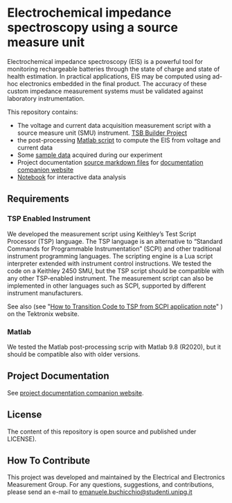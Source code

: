 # Electrochemical impedance spectroscopy using a source measure unit

Electrochemical impedance spectroscopy (EIS) is a powerful tool for monitoring rechargeable batteries through the state of charge and state of health estimation. In practical applications, EIS may be computed using ad-hoc electronics embedded in the final product. The accuracy of these custom impedance measurement systems must be validated against laboratory instrumentation.  

This repository contains:

- The voltage and current data acquisition measurement script with a source measure unit (SMU) instrument. [TSB Builder Project](TspBuilder)
- the post-processing [Matlab script](Matlab/load_data.m)  to compute the EIS from voltage and current data
- Some [sample data](data/) acquired during our experiment
- Project documentation [source markdown files](docs) for  [documentation companion website](https://electrical-and-electronic-measurement.github.io/EIS-with-SMU)
- [Notebook](notebook) for interactive data analysis



## Requirements

### TSP Enabled Instrument

We developed the measurement script using Keithley’s Test Script Processor (TSP) language. The TSP language is an alternative to “Standard Commands for Programmable Instrumentation” (SCPI) and other traditional instrument programming languages. The scripting engine is a Lua script interpreter extended with instrument control instructions. We tested the code on a Keithley 2450 SMU, but the TSP script should be compatible with any other TSP-enabled instrument. The measurement script can also be implemented in other languages such as SCPI, supported by different instrument manufacturers.

See also  (see "[How to Transition Code to TSP from SCPI application note](https://www.tek.com/document/application-note/how-to-transition-code-to-tsp-from-scpi)" ) on the Tektronix website.

### Matlab

We tested the Matlab post-processing scrip with Matlab 9.8 (R2020), but it should be compatible also with older versions.

## Project Documentation

See [project documentation companion website](https://electrical-and-electronic-measurement.github.io/EasyEIS-with-SMU).

## License

The content of this repository is open source and published under LICENSE).

## How To Contribute

This project was developed and maintained by the Electrical and Electronics Measurement Group. For any questions, suggestions, and contributions, please send an e-mail to emanuele.buchicchio@studenti.unipg.it 
